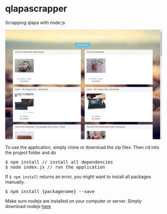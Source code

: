 # qlapascrapper
Scrapping qlapa with node js

![Qlapa Web Scrapper](public/img/chrome_2018-01-16_11-57-31.png)

To use the application, simply clone or download the zip files. Then cd into the project folder and do

<pre>
$ npm install // install all dependencies
$ node index.js // run the application
</pre>

If <code>$ npm install</code> returns an error, you might want to install all packages manually.

<pre>
$ npm install {packagename} --save
</pre>

Make sure nodejs are installed on your computer or server. Simply download nodejs <a href="https://nodejs.org/en/download/" target="blank">here</a>

